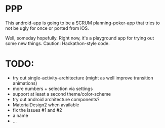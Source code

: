 # PPP

This android-app is going to be a SCRUM planning-poker-app that tries to not be ugly for once or ported from iOS. 

Well, someday hopefully. Right now, it's a playground app for trying out some new things. Caution: Hackathon-style code.

# TODO:
- try out single-activity-architecture (might as well improve transition animations)
- more numbers + selection via settings
- support at least a second theme/color-scheme
- try out android architecture components?
- MaterialDesign2 when available
- fix the issues #1 and #2
- a name
- ...

